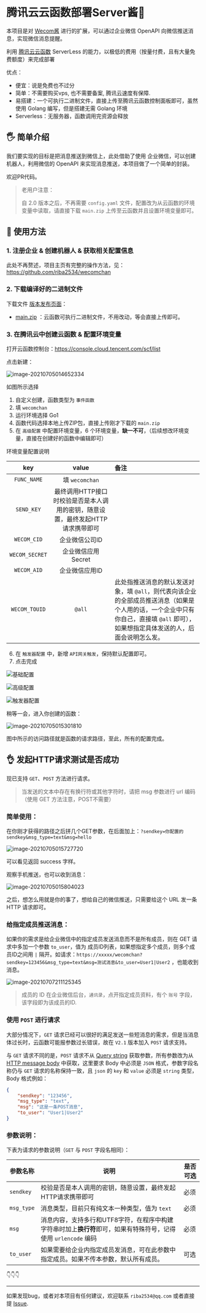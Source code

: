 # 腾讯云云函数部署Server酱📣

本项目是对 [Wecom酱](https://github.com/easychen/wecomchan) 进行的扩展，可以通过企业微信 OpenAPI 向微信推送消息，实现微信消息提醒。

利用 [腾讯云云函数](https://cloud.tencent.com/product/scf)  ServerLess 的能力，以极低的费用（按量付费，且有大量免费额度）来完成部署

优点：

- 便宜：说是免费也不过分
- 简单：不需要购买vps, 也不需要备案, 腾讯云速度有保障.
- 易搭建：一个可执行二进制文件，直接上传至腾讯云函数控制面板即可，虽然使用 Golang 编写，但是搭建无需 Golang 环境
- Serverless：无服务器，函数调用完资源会释放

## 🖐️ 简单介绍

我们要实现的目标是把消息推送到微信上，此处借助了使用 企业微信，可以创建机器人，利用微信的 OpenAPI 来实现消息推送，本项目做了一个简单的封装。

欢迎PR代码。

> 老用户注意：
>
> 自 2.0 版本之后，不再需要 `config.yaml` 文件，配置改为从云函数的环境变量中读取，请直接下载 `main.zip` 上传至云函数并且设置环境变量即可。

## 👋 使用方法

### 1. 注册企业 & 创建机器人 & 获取相关配置信息

此处不再赘述，项目主页有完整的操作方法，见：https://github.com/riba2534/wecomchan

### 2. 下载编译好的二进制文件

下载文件 [版本发布页面](https://github.com/riba2534/wecomchan/releases)：

- [main.zip](https://github.com/riba2534/wecomchan/releases/download/2.1/main.zip) ：云函数可执行二进制文件，不用改动，等会直接上传即可。

### 3. 在腾讯云中创建云函数 & 配置环境变量

打开云函数控制台：https://console.cloud.tencent.com/scf/list

点击新建：

![image-20210705014652334](https://image-1252109614.cos.ap-beijing.myqcloud.com/img/image-20210705014652334.png)

如图所示选择

1. 自定义创建，函数类型为 `事件函数`
2. 填 `wecomchan`
3. 运行环境选择 Go1
4. 函数代码选择本地上传ZIP包，直接上传刚才下载的 `main.zip`
5. 在 `高级配置` 中配置环境变量，6 个环境变量，**缺一不可**，（后续想改环境变量，直接在创建好的函数中编辑即可）

环境变量配置说明

|      key       |                                     value                                      | 备注                                                                                                                                                                                |
| :------------: | :----------------------------------------------------------------------------: | :---------------------------------------------------------------------------------------------------------------------------------------------------------------------------------- |
|  `FUNC_NAME`   |                            填 `wecomchan`                            |                                                                                                                                                                                     |
|   `SEND_KEY`   | 最终调用HTTP接口时校验是否是本人调用的密钥，随意设置，最终发起HTTP请求携带即可 |                                                                                                                                                                                     |
|  `WECOM_CID`   |                                 企业微信公司ID                                 |                                                                                                                                                                                     |
| `WECOM_SECRET` |                               企业微信应用Secret                               |                                                                                                                                                                                     |
|  `WECOM_AID`   |                                 企业微信应用ID                                 |                                                                                                                                                                                     |
| `WECOM_TOUID`  |                                     `@all`                                     | 此处指推送消息的默认发送对象，填 `@all`，则代表向该企业的全部成员推送消息（如果是个人用的话，一个企业中只有你自己，直接填 `@all` 即可），如果想指定具体发送的人，后面会说明怎么发。 |

6. 在 `触发器配置` 中，新增 `API网关触发`，保持默认配置即可。
7. 点击完成

![基础配置](https://image-1252109614.cos.ap-beijing.myqcloud.com/img/image-20210707204518173.png)

![高级配置](https://image-1252109614.cos.ap-beijing.myqcloud.com/img/image-20210707204936310.png)

![触发器配置](https://image-1252109614.cos.ap-beijing.myqcloud.com/img/image-20210707205811630.png)

稍等一会，进入你创建的函数：

![image-20210705015301810](https://image-1252109614.cos.ap-beijing.myqcloud.com/img/image-20210705015301810.png)

图中所示的访问路径就是函数的请求路径，至此，所有的配置完成。

## 👌 发起HTTP请求测试是否成功

现已支持 `GET`、`POST` 方法进行请求。

>  当发送的文本中存在有换行符或其他字符时，请把 msg 参数进行 url 编码（使用 GET 方法注意，POST不需要）

### 简单使用：

在你刚才获得的路径之后拼几个GET参数，在后面加上：`?sendkey=你配置的sendkey&msg_type=text&msg=hello`

![image-20210705015727720](https://image-1252109614.cos.ap-beijing.myqcloud.com/img/image-20210705015727720.png)

可以看见返回 success 字样。

观察手机推送，也可以收到消息：

![image-20210705015804023](https://image-1252109614.cos.ap-beijing.myqcloud.com/img/image-20210705015804023.png)

之后，想怎么用就是你的事了，想给自己的微信推送，只需要给这个 URL 发一条 HTTP 请求即可。

### 给指定成员推送消息：

如果你的需求是给企业微信中的指定成员发送消息而不是所有成员，则在 GET 请求中多加一个参数 `to_user`，值为 成员ID列表，如果想指定多个成员，则多个成员ID之间用 `|` 隔开。如请求：`https://xxxxx/wecomchan?sendkey=123456&msg_type=text&msg=测试消息&to_user=User1|User2` ，也能收到消息。

![image-20210707211125345](https://image-1252109614.cos.ap-beijing.myqcloud.com/img/image-20210707211125345.png)

> 成员的 ID 在企业微信后台，`通讯录`，点开指定成员资料，有个 `账号` 字段，该字段即为该成员的ID.

### 使用 `POST` 进行请求

大部分情况下，`GET` 请求已经可以很好的满足发送一些短消息的需求，但是当消息体过长时，云函数可能报参数过长错误，故在 `V2.1` 版本加入 `POST` 请求支持。

与 `GET` 请求不同的是，`POST` 请求不从 [Query string](https://en.wikipedia.org/wiki/Query_string) 获取参数，所有参数改为从 [HTTP message body](https://en.wikipedia.org/wiki/HTTP_message_body) 中获取，这里要求 Body 中必须是 `JSON` 格式，参数字段名称仍与 `GET` 请求的名称保持一致，且 `json` 的 `key` 和 `value` 必须是 `string` 类型，Body 格式例如：

```json
{
    "sendkey": "123456",
    "msg_type": "text",
    "msg": "这是一条POST消息",
    "to_user": "User1|User2"
}
```

### 参数说明：

下表为请求的参数说明（`GET` 与 `POST` 字段名相同）：

| 参数名称   | 说明                                                                                                            | 是否可选 |
| ---------- | --------------------------------------------------------------------------------------------------------------- | -------- |
| `sendkey`  | 校验是否是本人调用的密钥，随意设置，最终发起HTTP请求携带即可                                                    | 必须     |
| `msg_type` | 消息类型，目前只有纯文本一种类型，值为 `text`                                                                   | 必须     |
| `msg`      | 消息内容，支持多行和UTF8字符，在程序中构建字符串时加上**换行符**即可，如果有特殊符号，记得使用 `urlencode` 编码 | 必须     |
| `to_user`  | 如果需要给企业内指定成员发消息，可在此参数中指定成员。如果不传本参数，默认所有成员。                            | 可选     |

👇👇👇

---

如果发现bug，或者对本项目有任何建议，欢迎联系 `riba2534@qq.com` 或者直接提 [Issue](https://github.com/riba2534/wecomchan/issues).

